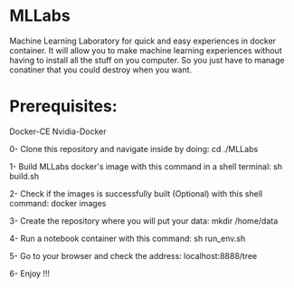 # MLLabs

Machine Learning Laboratory for quick and easy experiences in docker container. It will allow you to make machine learning experiences without having to install all the stuff on you computer. So you just have to manage conatiner that you could destroy when you want.


<h1> Prerequisites: </h1>
        Docker-CE 
        Nvidia-Docker 
    
 
0- Clone this repository and navigate inside by doing:
        cd ./MLLabs
    
1- Build MLLabs docker's image with this command in a shell terminal:
        sh build.sh 
        
2- Check if the images is successfully built (Optional) with this shell command:
        docker images
        
3- Create the repository where you will put your data:
        mkdir /home/data
        
        
4- Run a notebook container with  this command:
        sh run_env.sh
        
5- Go to your browser and check the address:
        localhost:8888/tree
        
6- Enjoy !!!
        
        
        
